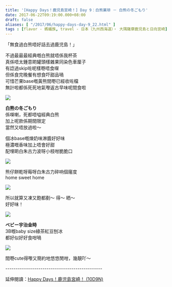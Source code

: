 ```yaml
---
title: '[Happy Days！鹿児島宮崎！] Day 9：白熊菓琲 － 白熊の冬ごもり'
date: 2017-06-22T09:19:00.000+08:00
draft: false
aliases: [ "/2017/06/happy-days-day-9_22.html" ]
tags : [flavor - 螞蟻族, travel - 日本（九州西海道）・ 大隅薩摩鹿児島と日向宮崎]
---
```


「無食過白熊唔好話去過鹿児島！」  
  
不過最最最經典嘅白熊就唔係我杯茶  
真係唔太鍾意啲罐頭樣雜果同染色車厘子  
有諗過skip咗呢樣嘢唔食㗎  
但係食完晚餐有想食吓甜品喎  
可惜芒果base嘅黃熊間嘢已經收咗檔  
無計啦都係死死地氣嚟返古早味呢間食啦  

![](/images/kojkmi9d.jpg)

**白熊の冬ごもり**  
係㗎喇，死都唔嗌經典白熊  
加上呢款係期間限定  
當然又唔放過啦～  
  
個冰base嘅煉奶味淋醬好好味  
極濃嘅香味加上唔會好甜  
配埋啲白朱古力波呀小枝咁脆脆口  

![](/images/kojkmi9d1.jpg)

熊仔餅乾呀莓呀白朱古力碎响個窿度  
home sweet home  

![](/images/kojkmi9d2.jpg)

所以就算又凍又飽都剷～ 得～ 晒～  
好好味！  

![](/images/kojkmi9d3.jpg)

**ベビー宇治金時**  
3B嘅baby size綠茶紅豆刨冰  
都好似好好食咁喎  

![](/images/kojkmi9d4.jpg)

間嘢cute得嚟又簡約地悠悠閒咁，幾靚吖～  
  
\-----------------------------------------------  
  
延伸閱讀：[Happy Days！鹿児島宮崎！ (10D9N)](https://hidie.net/kojkmi10d9n/)
